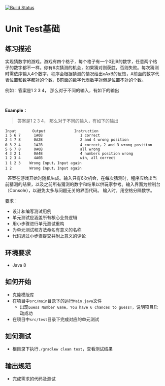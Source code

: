 [![Build Status](https://travis-ci.org/FeiXie-Liam/Java-Unit-Test.svg?branch=master)](https://travis-ci.org/FeiXie-Liam/Java-Unit-Test)
# Unit Test基础

## 练习描述

实现猜数字的游戏。游戏有四个格子，每个格子有一个0到9的数字，任意两个格子的数字都不一样。你有6次猜测的机会，如果猜对则获胜，否则失败。每次猜测时需依序输入4个数字，程序会根据猜测的情况给出xAxB的反馈，A前面的数字代表位置和数字都对的个数，B前面的数字代表数字对但是位置不对的个数。

例如：答案是1 2 3 4， 那么对于不同的输入，有如下的输出

 

**Example**：

> 答案是1 2 3 4， 那么对于不同的输入，有如下的输出
 

```
Input　　    Output             Instruction
1 5 6 7      1A0B                 1 correct
2 4 7 8      0A2B                 2 and 4 wrong position 
0 3 2 4      1A2B                 4 correct，2 and 3 wrong position
5 6 7 8      0A0B                 all wrong
4 3 2 1      0A4B                 4 numbers position wrong
1 2 3 4      4A0B                 win, all correct
1 1 2 3    Wrong Input，Input again
1 2        Wrong Input，Input again
```
 
答案在游戏开始时随机生成。输入只有6次机会，在每次猜测时，程序应给出当前猜测的结果，以及之前所有猜测的数字和结果以供玩家参考。输入界面为控制台（Console），以避免太多与问题无关的界面代码。
输入时，用空格分隔数字。

要求：
- 设计和编写测试用例
- 单元测试应涵盖所有核心业务逻辑
- 用小步骤进行单元测试重构
- 为单元测试和方法命名有意义的名称
- 代码通过小步骤提交并附上意义的评论

## 环境要求
- Java 8

## 如何开始

- 克隆模版库
- 在项目中`src/main`目录下的运行`Main.java`文件
  - 出现`Guess Number Game, You have 6 chances to guess!`，说明项目启动成功
- 在项目中`src/test`目录下完成对应的单元测试

## 如何测试
- 根目录下执行`./gradlew clean test`，查看测试结果

## 输出规范
- 完成需求的代码及测试

